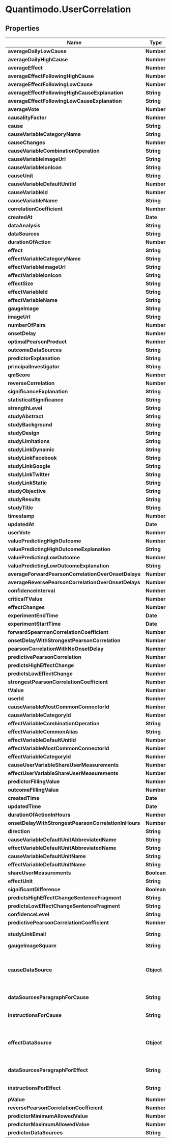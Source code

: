 # Quantimodo.UserCorrelation

## Properties
Name | Type | Description | Notes
------------ | ------------- | ------------- | -------------
**averageDailyLowCause** | **Number** |  | [optional] 
**averageDailyHighCause** | **Number** |  | [optional] 
**averageEffect** | **Number** |  | [optional] 
**averageEffectFollowingHighCause** | **Number** |  | [optional] 
**averageEffectFollowingLowCause** | **Number** |  | [optional] 
**averageEffectFollowingHighCauseExplanation** | **String** |  | [optional] 
**averageEffectFollowingLowCauseExplanation** | **String** |  | [optional] 
**averageVote** | **Number** | Average Vote | [optional] 
**causalityFactor** | **Number** |  | [optional] 
**cause** | **String** | Variable name of the cause variable for which the user desires correlations. | 
**causeVariableCategoryName** | **String** | Variable category of the cause variable. | [optional] 
**causeChanges** | **Number** | Number of changes in the predictor variable (a.k.a the number of experiments) | [optional] 
**causeVariableCombinationOperation** | **String** | The way cause measurements are aggregated | [optional] 
**causeVariableImageUrl** | **String** |  | [optional] 
**causeVariableIonIcon** | **String** | For use in Ionic apps | [optional] 
**causeUnit** | **String** | Unit of the predictor variable | [optional] 
**causeVariableDefaultUnitId** | **Number** | Unit Id of the predictor variable | [optional] 
**causeVariableId** | **Number** |  | [optional] 
**causeVariableName** | **String** | Variable name of the cause variable for which the user desires correlations. | [optional] 
**correlationCoefficient** | **Number** | Pearson correlation coefficient between cause and effect measurements | 
**createdAt** | **Date** | When the record was first created. Use UTC ISO 8601 &#x60;YYYY-MM-DDThh:mm:ss&#x60;  datetime format | [optional] 
**dataAnalysis** | **String** | How the data was analyzed | [optional] 
**dataSources** | **String** | How the data was obtained | [optional] 
**durationOfAction** | **Number** | The amount of time over which a predictor/stimulus event can exert an observable influence on an outcome variable value. For instance, aspirin (stimulus/predictor) typically decreases headache severity for approximately four hours (duration of action) following the onset delay. | 
**effect** | **String** | Variable name of the effect variable for which the user desires correlations. | 
**effectVariableCategoryName** | **String** | Variable category of the effect variable. | [optional] 
**effectVariableImageUrl** | **String** |  | [optional] 
**effectVariableIonIcon** | **String** | For use in Ionic apps | [optional] 
**effectSize** | **String** | Magnitude of the effects of a cause indicating whether it&#39;s practically meaningful. | [optional] 
**effectVariableId** | **String** | Magnitude of the effects of a cause indicating whether it&#39;s practically meaningful. | [optional] 
**effectVariableName** | **String** | Variable name of the effect variable for which the user desires correlations. | [optional] 
**gaugeImage** | **String** | Illustrates the strength of the relationship | [optional] 
**imageUrl** | **String** | Large image for Facebook | [optional] 
**numberOfPairs** | **Number** | Number of points that went into the correlation calculation | 
**onsetDelay** | **Number** | The amount of time in seconds that elapses after the predictor/stimulus event before the outcome as perceived by a self-tracker is known as the onset delay. For example, the onset delay between the time a person takes an aspirin (predictor/stimulus event) and the time a person perceives a change in their headache severity (outcome) is approximately 30 minutes. | 
**optimalPearsonProduct** | **Number** | Optimal Pearson Product | [optional] 
**outcomeDataSources** | **String** | original name of the cause. | [optional] 
**predictorExplanation** | **String** | HIGHER Remeron predicts HIGHER Overall Mood | [optional] 
**principalInvestigator** | **String** | Mike Sinn | [optional] 
**qmScore** | **Number** | Value representing the significance of the relationship as a function of crowdsourced insights, predictive strength, data quantity, and data quality | [optional] 
**reverseCorrelation** | **Number** | Correlation when cause and effect are reversed. For any causal relationship, the forward correlation should exceed the reverse correlation. | [optional] 
**significanceExplanation** | **String** | Using a two-tailed t-test with alpha &#x3D; 0.05, it was determined that the change... | [optional] 
**statisticalSignificance** | **String** | A function of the effect size and sample size | [optional] 
**strengthLevel** | **String** | weak, moderate, strong | [optional] 
**studyAbstract** | **String** | These data suggest with a high degree of confidence... | [optional] 
**studyBackground** | **String** | In order to reduce suffering through the advancement of human knowledge... | [optional] 
**studyDesign** | **String** | This study is based on data donated by one QuantiModo user... | [optional] 
**studyLimitations** | **String** | As with any human experiment, it was impossible to control for all potentially confounding variables... | [optional] 
**studyLinkDynamic** | **String** | Url for the interactive study within the web app | [optional] 
**studyLinkFacebook** | **String** | Url for sharing the study on Facebook | [optional] 
**studyLinkGoogle** | **String** | Url for sharing the study on Google+ | [optional] 
**studyLinkTwitter** | **String** | Url for sharing the study on Twitter | [optional] 
**studyLinkStatic** | **String** | Url for sharing the statically rendered study on social media | [optional] 
**studyObjective** | **String** | The objective of this study is to determine... | [optional] 
**studyResults** | **String** | This analysis suggests that... | [optional] 
**studyTitle** | **String** | N1 Study HIGHER Remeron predicts HIGHER Overall Mood | [optional] 
**timestamp** | **Number** | Time at which correlation was calculated | 
**updatedAt** | **Date** | When the record in the database was last updated. Use UTC ISO 8601 &#x60;YYYY-MM-DDThh:mm:ss&#x60;  datetime format. Time zone should be UTC and not local. | [optional] 
**userVote** | **Number** | User Vote | [optional] 
**valuePredictingHighOutcome** | **Number** | cause value that predicts an above average effect value (in default unit for cause variable) | [optional] 
**valuePredictingHighOutcomeExplanation** | **String** | Overall Mood, on average, 34% HIGHER after around 3.98mg Remeron | [optional] 
**valuePredictingLowOutcome** | **Number** | cause value that predicts a below average effect value (in default unit for cause variable) | [optional] 
**valuePredictingLowOutcomeExplanation** | **String** | Overall Mood, on average, 4% LOWER after around 0mg Remeron | [optional] 
**averageForwardPearsonCorrelationOverOnsetDelays** | **Number** | Example: 0.396 | [optional] 
**averageReversePearsonCorrelationOverOnsetDelays** | **Number** | Example: 0.453667 | [optional] 
**confidenceInterval** | **Number** | Example: 0.14344467795996 | [optional] 
**criticalTValue** | **Number** | Example: 1.646 | [optional] 
**effectChanges** | **Number** | Example: 193 | [optional] 
**experimentEndTime** | **Date** | Example: 2014-07-30 12:50:00 | [optional] 
**experimentStartTime** | **Date** | Example: 2012-05-06 21:15:00 | [optional] 
**forwardSpearmanCorrelationCoefficient** | **Number** | Example: 0.528359 | [optional] 
**onsetDelayWithStrongestPearsonCorrelation** | **Number** | Example: -86400 | [optional] 
**pearsonCorrelationWithNoOnsetDelay** | **Number** | Example: 0.477 | [optional] 
**predictivePearsonCorrelation** | **Number** | Example: 0.538 | [optional] 
**predictsHighEffectChange** | **Number** | Example: 17 | [optional] 
**predictsLowEffectChange** | **Number** | Example: -11 | [optional] 
**strongestPearsonCorrelationCoefficient** | **Number** | Example: 0.613 | [optional] 
**tValue** | **Number** | Example: 9.6986079652717 | [optional] 
**userId** | **Number** | Example: 230 | [optional] 
**causeVariableMostCommonConnectorId** | **Number** | Example: 6 | [optional] 
**causeVariableCategoryId** | **Number** | Example: 6 | [optional] 
**effectVariableCombinationOperation** | **String** | Example: MEAN | [optional] 
**effectVariableCommonAlias** | **String** | Example: Mood_(psychology) | [optional] 
**effectVariableDefaultUnitId** | **Number** | Example: 10 | [optional] 
**effectVariableMostCommonConnectorId** | **Number** | Example: 10 | [optional] 
**effectVariableCategoryId** | **Number** | Example: 1 | [optional] 
**causeUserVariableShareUserMeasurements** | **Number** | Example: 1 | [optional] 
**effectUserVariableShareUserMeasurements** | **Number** | Example: 1 | [optional] 
**predictorFillingValue** | **Number** | Example: -1 | [optional] 
**outcomeFillingValue** | **Number** | Example: -1 | [optional] 
**createdTime** | **Date** | Example: 2016-12-28 20:47:30 | [optional] 
**updatedTime** | **Date** | Example: 2017-05-06 15:40:38 | [optional] 
**durationOfActionInHours** | **Number** | Example: 168 | [optional] 
**onsetDelayWithStrongestPearsonCorrelationInHours** | **Number** | Example: -24 | [optional] 
**direction** | **String** | Example: higher | [optional] 
**causeVariableDefaultUnitAbbreviatedName** | **String** | Example: /5 | [optional] 
**effectVariableDefaultUnitAbbreviatedName** | **String** | Example: /5 | [optional] 
**causeVariableDefaultUnitName** | **String** | Example: 1 to 5 Rating | [optional] 
**effectVariableDefaultUnitName** | **String** | Example: 1 to 5 Rating | [optional] 
**shareUserMeasurements** | **Boolean** | Example: 1 | [optional] 
**effectUnit** | **String** | Example: /5 | [optional] 
**significantDifference** | **Boolean** | Example: 1 | [optional] 
**predictsHighEffectChangeSentenceFragment** | **String** | Example: , on average, 17%  | [optional] 
**predictsLowEffectChangeSentenceFragment** | **String** | Example: , on average, 11%  | [optional] 
**confidenceLevel** | **String** | Example: high | [optional] 
**predictivePearsonCorrelationCoefficient** | **Number** | Example: 0.538 | [optional] 
**studyLinkEmail** | **String** | Example: mailto:?subject&#x3D;N1%20Study%3A%20Sleep%20Quality%20Predicts%20Higher%20Overall%20Mood&amp;body&#x3D;Check%20out%20my%20study%20at%20https%3A%2F%2Flocal.quantimo.do%2Fapi%2Fv2%2Fstudy%3FcauseVariableName%3DSleep%2520Quality%26effectVariableName%3DOverall%2520Mood%26userId%3D230%0A%0AHave%20a%20great%20day! | [optional] 
**gaugeImageSquare** | **String** | Example: https://s3.amazonaws.com/quantimodo-docs/images/gauge-moderately-positive-relationship-200-200.png | [optional] 
**causeDataSource** | **Object** | Example: {\&quot;id\&quot;:6,\&quot;name\&quot;:\&quot;up\&quot;,\&quot;connectorClientId\&quot;:\&quot;10RfjEgKr8U\&quot;,\&quot;connectorClientSecret\&quot;:\&quot;e17fd34e4bc4642f0c4c99d7acb6e661\&quot;,\&quot;displayName\&quot;:\&quot;Up by Jawbone\&quot;,\&quot;image\&quot;:\&quot;https://i.imgur.com/MXNQy3T.png\&quot;,\&quot;getItUrl\&quot;:\&quot;http://www.amazon.com/gp/product/B00A17IAO0/ref&#x3D;as_li_qf_sp_asin_tl?ie&#x3D;UTF8&amp;camp&#x3D;1789&amp;creative&#x3D;9325&amp;creativeASIN&#x3D;B00A17IAO0&amp;linkCode&#x3D;as2&amp;tag&#x3D;quant08-20\&quot;,\&quot;shortDescription\&quot;:\&quot;Tracks sleep, exercise, and diet.\&quot;,\&quot;longDescription\&quot;:\&quot;UP by Jawbone is a wristband and app that tracks how you sleep, move and eat and then helps you use that information to feel your best.\&quot;,\&quot;enabled\&quot;:1,\&quot;affiliate\&quot;:true,\&quot;defaultVariableCategoryName\&quot;:\&quot;Physical Activity\&quot;,\&quot;imageHtml\&quot;:\&quot;&lt;a href&#x3D;\\\&quot;http://www.amazon.com/gp/product/B00A17IAO0/ref&#x3D;as_li_qf_sp_asin_tl?ie&#x3D;UTF8&amp;camp&#x3D;1789&amp;creative&#x3D;9325&amp;creativeASIN&#x3D;B00A17IAO0&amp;linkCode&#x3D;as2&amp;tag&#x3D;quant08-20\\\&quot;&gt;&lt;img id&#x3D;\\\&quot;up_image\\\&quot; title&#x3D;\\\&quot;Up by Jawbone\\\&quot; src&#x3D;\\\&quot;https://i.imgur.com/MXNQy3T.png\\\&quot; alt&#x3D;\\\&quot;Up by Jawbone\\\&quot;&gt;&lt;/a&gt;\&quot;,\&quot;linkedDisplayNameHtml\&quot;:\&quot;&lt;a href&#x3D;\\\&quot;http://www.amazon.com/gp/product/B00A17IAO0/ref&#x3D;as_li_qf_sp_asin_tl?ie&#x3D;UTF8&amp;camp&#x3D;1789&amp;creative&#x3D;9325&amp;creativeASIN&#x3D;B00A17IAO0&amp;linkCode&#x3D;as2&amp;tag&#x3D;quant08-20\\\&quot;&gt;Up by Jawbone&lt;/a&gt;\&quot;} | [optional] 
**dataSourcesParagraphForCause** | **String** | Example: Sleep Quality data was primarily collected using &lt;a href&#x3D;\&quot;http://www.amazon.com/gp/product/B00A17IAO0/ref&#x3D;as_li_qf_sp_asin_tl?ie&#x3D;UTF8&amp;camp&#x3D;1789&amp;creative&#x3D;9325&amp;creativeASIN&#x3D;B00A17IAO0&amp;linkCode&#x3D;as2&amp;tag&#x3D;quant08-20\&quot;&gt;Up by Jawbone&lt;/a&gt;.  UP by Jawbone is a wristband and app that tracks how you sleep, move and eat and then helps you use that information to feel your best. | [optional] 
**instructionsForCause** | **String** | Example: &lt;a href&#x3D;\&quot;http://www.amazon.com/gp/product/B00A17IAO0/ref&#x3D;as_li_qf_sp_asin_tl?ie&#x3D;UTF8&amp;camp&#x3D;1789&amp;creative&#x3D;9325&amp;creativeASIN&#x3D;B00A17IAO0&amp;linkCode&#x3D;as2&amp;tag&#x3D;quant08-20\&quot;&gt;Obtain Up by Jawbone&lt;/a&gt; and use it to record your Sleep Quality. Once you have a &lt;a href&#x3D;\&quot;http://www.amazon.com/gp/product/B00A17IAO0/ref&#x3D;as_li_qf_sp_asin_tl?ie&#x3D;UTF8&amp;camp&#x3D;1789&amp;creative&#x3D;9325&amp;creativeASIN&#x3D;B00A17IAO0&amp;linkCode&#x3D;as2&amp;tag&#x3D;quant08-20\&quot;&gt;Up by Jawbone&lt;/a&gt; account, &lt;a href&#x3D;\&quot;https://app.quantimo.do/ionic/Modo/www/#/app/import\&quot;&gt;connect your  Up by Jawbone account at QuantiModo&lt;/a&gt; to automatically import and analyze your data. | [optional] 
**effectDataSource** | **Object** | Example: {\&quot;id\&quot;:72,\&quot;name\&quot;:\&quot;quantimodo\&quot;,\&quot;displayName\&quot;:\&quot;QuantiModo\&quot;,\&quot;image\&quot;:\&quot;https://app.quantimo.do/ionic/Modo/www/img/logos/quantimodo-logo-qm-rainbow-200-200.png\&quot;,\&quot;getItUrl\&quot;:\&quot;https://quantimo.do\&quot;,\&quot;shortDescription\&quot;:\&quot;Tracks anything\&quot;,\&quot;longDescription\&quot;:\&quot;QuantiModo is a Chrome extension, Android app, iOS app, and web app that allows you to easily track mood, symptoms, or any outcome you want to optimize in a fraction of a second.  You can also import your data from over 30 other apps and devices like Fitbit, Rescuetime, Jawbone Up, Withings, Facebook, Github, Google Calendar, Runkeeper, MoodPanda, Slice, Google Fit, and more.  QuantiModo then analyzes your data to identify which hidden factors are most likely to be influencing your mood or symptoms and their optimal daily values.\&quot;,\&quot;enabled\&quot;:0,\&quot;affiliate\&quot;:true,\&quot;defaultVariableCategoryName\&quot;:\&quot;Foods\&quot;,\&quot;imageHtml\&quot;:\&quot;&lt;a href&#x3D;\\\&quot;https://quantimo.do\\\&quot;&gt;&lt;img id&#x3D;\\\&quot;quantimodo_image\\\&quot; title&#x3D;\\\&quot;QuantiModo\\\&quot; src&#x3D;\\\&quot;https://app.quantimo.do/ionic/Modo/www/img/logos/quantimodo-logo-qm-rainbow-200-200.png\\\&quot; alt&#x3D;\\\&quot;QuantiModo\\\&quot;&gt;&lt;/a&gt;\&quot;,\&quot;linkedDisplayNameHtml\&quot;:\&quot;&lt;a href&#x3D;\\\&quot;https://quantimo.do\\\&quot;&gt;QuantiModo&lt;/a&gt;\&quot;} | [optional] 
**dataSourcesParagraphForEffect** | **String** | Example: Overall Mood data was primarily collected using &lt;a href&#x3D;\&quot;https://quantimo.do\&quot;&gt;QuantiModo&lt;/a&gt;.  &lt;a href&#x3D;\&quot;https://quantimo.do\&quot;&gt;QuantiModo&lt;/a&gt; is a Chrome extension, Android app, iOS app, and web app that allows you to easily track mood, symptoms, or any outcome you want to optimize in a fraction of a second.  You can also import your data from over 30 other apps and devices like Fitbit, Rescuetime, Jawbone Up, Withings, Facebook, Github, Google Calendar, Runkeeper, MoodPanda, Slice, Google Fit, and more.  &lt;a href&#x3D;\&quot;https://quantimo.do\&quot;&gt;QuantiModo&lt;/a&gt; then analyzes your data to identify which hidden factors are most likely to be influencing your mood or symptoms and their optimal daily values. | [optional] 
**instructionsForEffect** | **String** | Example: &lt;a href&#x3D;\&quot;https://quantimo.do\&quot;&gt;Obtain QuantiModo&lt;/a&gt; and use it to record your Overall Mood. Once you have a &lt;a href&#x3D;\&quot;https://quantimo.do\&quot;&gt;QuantiModo&lt;/a&gt; account, &lt;a href&#x3D;\&quot;https://app.quantimo.do/ionic/Modo/www/#/app/import\&quot;&gt;connect your  QuantiModo account at QuantiModo&lt;/a&gt; to automatically import and analyze your data. | [optional] 
**pValue** | **Number** | Example: 3.5306635529222E-5 | [optional] 
**reversePearsonCorrelationCoefficient** | **Number** | Example: 0.63628232030415 | [optional] 
**predictorMinimumAllowedValue** | **Number** | Example: 10 | [optional] 
**predictorMaximumAllowedValue** | **Number** | Example: 160934 | [optional] 
**predictorDataSources** | **String** | Example: RescueTime | [optional] 


